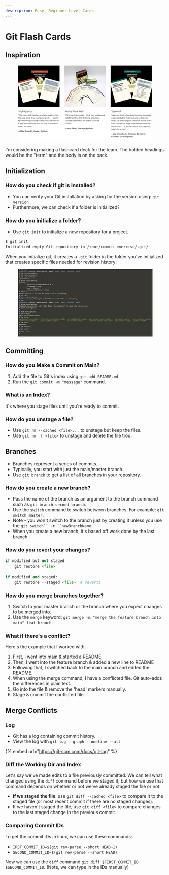 ```yaml
---
description: Easy, Beginner Level Cards
---
```


# Git Flash Cards

## Inspiration

<figure><img src="../../../.gitbook/assets/image (2) (1) (1) (1) (1) (1) (1) (1) (1) (1) (1) (1) (1).png" alt=""><figcaption></figcaption></figure>

I'm considering making a flashcard deck for the team. The bolded headings would be the "term" and the body is on the back.

## Initialization

### How do you check if git is installed?

* You can verify your Git installation by asking for the version using: `git version`
* Furthermore, we can check if a folder is initialized?

### How do you initialize a folder?

* Use `git init` to initialize a new repository for a project.&#x20;

```bash
$ git init
Initialized empty Git repository in /root/commit-exercise/.git/
```

When you initialize git, it creates a `.git` folder in the folder you've initialized that creates specific files needed for revision history:

<figure><img src="../../../.gitbook/assets/image (1) (1) (1) (1) (1) (1) (1) (1) (1) (1) (1) (1) (1) (1) (1) (1) (1) (1) (1) (1) (1) (1) (1) (1).png" alt=""><figcaption></figcaption></figure>

## Committing

### How do you Make a Commit on Main?

1. Add the file to Git's index using `git add README.md`
2. Run the `git commit -m "message"` command.&#x20;

### What is an Index?

It's where you stage files until you're ready to commit.

### How do you unstage a file?

* Use `git rm --cached <file>...` to unstage but keep the files.
* Use `git rm -f <file>` to unstage and delete the file troo.

## Branches

* Branches represent a series of commits.
* Typically, you start with just the main/master branch.&#x20;
* Use `git branch` to get a list of all branches in your repository.

### How do you create a new branch?

* Pass the name of the branch as an argument to the branch command such as `git branch second-branch`.&#x20;
* Use the `switch` command to switch between branches. For example: `git switch master`.
* Note - you won't switch to the branch just by creating it unless you use the `git switch`` `**`-c`**` ``newBranchName`.&#x20;
* When you create a new branch, it's based off work done by the last branch.&#x20;

### How do you revert your changes?

```python
if modified but not staged
    git restore <file>
    
if modified and staged:
    git restore --staged <file>  # reverts 
```

### How do you merge branches together?

1. Switch to your master branch or the branch where you expect changes to be merged into.
2. Use the `merge` keyword: `git merge -m "merge the feature branch into main" feat-branch`.&#x20;

### What if there's a conflict?

Here's the example that I worked with.

1. First, I went into main & started a README
2. Then, I went into the feature branch & added a new line to README
3. Following that, I switched back to the main branch and edited the README.
4. When using the merge command, I have a conflicted file. Git auto-adds the differences in plain text.
5. Go into the file & remove the 'head' markers manually.
6. Stage & commit the conflicted file.&#x20;

## Merge Conflicts

### Log

* Git has a log containing commit history.
* View the log with `git log --graph --oneline --all`

{% embed url="https://git-scm.com/docs/git-log" %}

### Diff the Working Dir and Index

Let's say we've made edits to a file previously committed. We can tell what changed using the `diff` command before we staged it, but how we use that command depends on whether or not we've already staged the file or not:

* **If we staged the file**: use `git diff --cached <file>` to compare it to the staged file (or most recent commit if there are no staged changes).
* If we haven't staged the file, use `git diff <file>` to compare changes to the last staged change in the previous commit.&#x20;

### Comparing Commit IDs

To get the commit IDs in linux, we can use these commands:

* `IRST_COMMIT_ID=$(git rev-parse --short HEAD~1)`
* `SECOND_COMMIT_ID=$(git rev-parse --short HEAD)`

Now we can use the `diff` command `git diff $FIRST_COMMIT_ID $SECOND_COMMIT_ID`. (Note, we can type in the IDs manually)



